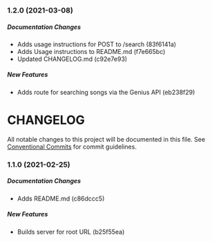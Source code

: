 ### 1.2.0 (2021-03-08)

##### Documentation Changes

*  Adds usage instructions for POST to /search (83f6141a)
*  Adds Usage instructions to README.md (f7e665bc)
*  Updated CHANGELOG.md (c92e7e93)

##### New Features

*  Adds route for searching songs via the Genius API (eb238f29)

# CHANGELOG

All notable changes to this project will be documented in this file.
See [Conventional Commits](https://conventionalcommits.org) for commit guidelines.
### 1.1.0 (2021-02-25)

##### Documentation Changes

*  Adds README.md (c86dccc5)

##### New Features

*  Builds server for root URL (b25f55ea)

